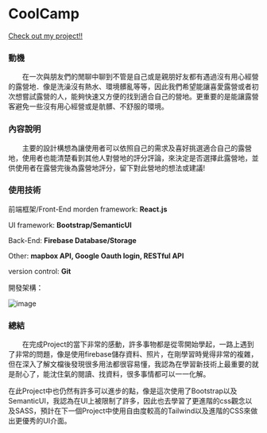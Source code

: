 # CoolCamp
[Check out my project!!](https://coolcamp-f0b6e.web.app)


### 動機
&emsp;&emsp;在一次與朋友們的閒聊中聊到不管是自己或是親朋好友都有遇過沒有用心經營的露營地．像是洗澡沒有熱水、環境髒亂等等，因此我們希望能讓喜愛露營或者初次想嘗試露營的人，能夠快速又方便的找到適合自己的營地。更重要的是能讓露營客避免一些沒有用心經營或是骯髒、不舒服的環境。


### 內容說明
&emsp;&emsp;主要的設計構想為讓使用者可以依照自己的需求及喜好挑選適合自己的露營地，使用者也能清楚看到其他人對營地的評分評論，來決定是否選擇此露營地，並供使用者在露營完後為露營地評分，留下對此營地的想法或建議!


### 使用技術
前端框架/Front-End morden framework: **React.js**

UI framework: **Bootstrap/SemanticUI**

Back-End: **Firebase Database/Storage**

Other: **mapbox API, Google Oauth login, RESTful API**

version control: **Git**

開發架構：

![image](https://user-images.githubusercontent.com/80499340/163546431-d3c6f7af-776c-4ff3-a338-a84fbc6f9ddc.png)

### 總結
&emsp;&emsp;在完成Project的當下非常的感動，許多事物都是從零開始學起，一路上遇到了非常的問題，像是使用firebase儲存資料、照片，在剛學習時覺得非常的複雜，但在深入了解文檔後發現很多用法都很容易懂，我認為在學習新技術上最重要的就是耐心了，能沈住氣的閱讀、找資料，很多事情都可以一一化解。
  
在此Project中也仍然有許多可以進步的點，像是這次使用了Bootstrap以及SemanticUI，我認為在UI上被限制了許多，因此也去學習了更進階的css觀念以及SASS，預計在下一個Project中使用自由度較高的Tailwind以及進階的CSS來做出更優秀的UI介面。




